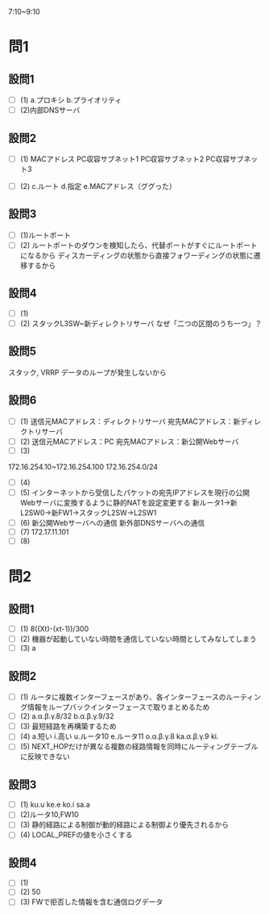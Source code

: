 7:10~9:10

# 問1

## 設問1

- [ ] (1)
a.プロキシ
b.プライオリティ
- [ ] (2)内部DNSサーバ

## 設問2

- [ ] (1)
MACアドレス
PC収容サブネット1
PC収容サブネット2
PC収容サブネット3

- [ ] (2)
c.ルート
d.指定
e.MACアドレス（ググった）

## 設問3

- [ ] (1)ルートポート
- [ ] (2)
ルートポートのダウンを検知したら、代替ポートがすぐにルートポートになるから
ディスカーディングの状態から直接フォワーディングの状態に遷移するから

## 設問4

- [ ] (1)
- [ ] (2)
スタックL3SW~新ディレクトリサーバ
なぜ「二つの区間のうち一つ」？

## 設問5

スタック, VRRP
データのループが発生しないから

## 設問6

- [ ] (1)
送信元MACアドレス：ディレクトリサーバ
宛先MACアドレス：新ディレクトリサーバ
- [ ] (2)
送信元MACアドレス：PC
宛先MACアドレス：新公開Webサーバ
- [ ] (3)

172.16.254.10~172.16.254.100
172.16.254.0/24

- [ ] (4)
- [ ] (5)
インターネットから受信したパケットの宛先IPアドレスを現行の公開Webサーバに変換するように静的NATを設定変更する
新ルータ1→新L2SW0→新FW1→スタックL2SW→L2SW1
- [ ] (6)
新公開Webサーバへの通信
新外部DNSサーバへの通信
- [ ] (7)
172.17.11.101
- [ ] (8)

# 問2

## 設問1

- [ ] (1)
8((Xt)-(xt-1))/300
- [ ] (2)
機器が起動していない時間を通信していない時間としてみなしてしまう
- [ ] (3)
a

## 設問2

- [ ] (1)
ルータに複数インターフェースがあり、各インターフェースのルーティング情報をループバックインターフェースで取りまとめるため
- [ ] (2)
a.α.β.γ.8/32
b.α.β.γ.9/32
- [ ] (3)
最短経路を再構築するため
- [ ] (4)
a.短い
i.高い
u.ルータ10
e.ルータ11
o.α.β.γ.8
ka.α.β.γ.9
ki.
- [ ] (5)
NEXT_HOPだけが異なる複数の経路情報を同時にルーティングテーブルに反映できない

## 設問3

- [ ] (1)
ku.u
ke.e
ko.i
sa.a
- [ ] (2)ルータ10,FW10
- [ ] (3)
静的経路による制御が動的経路による制御より優先されるから
- [ ] (4)
LOCAL_PREFの値を小さくする

## 設問4

- [ ] (1)
- [ ] (2)
50
- [ ] (3)
FWで拒否した情報を含む通信ログデータ